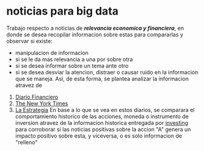# noticias para big data
Trabajo respecto a noticias de **_relevancia economica y financiera_**, en donde se desea recopilar informacion sobre estas para compararlas y observar si existe:
* manipulacion de informacion
* si se le da mas relevancia a una por sobre otra
* si se desea informar sobre un tema ante otro
* si se desea desviar la atencion, distraer o causar ruido en la informacion que se maneja.
Asi, de esta forma, se plantea analizar la informacion atravez de 
1. [Diario Financiero](https://www.df.cl/)
2. [The New York Times](https://www.nytimes.com/es/)
3. [La Estrategia](http://www.diarioestrategia.cl/)
En base a lo que se vea en estos diarios, se comparara el comportamiento historico de las acciones, moneda o instrumento de inversion atravez de la informacion historica entregada por [investing](https://es.investing.com/) para corroborar si las noticias positivas sobre la accion "A" genera un impacto positivo sobre esta, y viceversa, o es solo informacion de "relleno"
